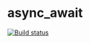 # async_await

[![Build status](https://ci.appveyor.com/api/projects/status/lp8vmmaot9jhmmi0?svg=true)](https://ci.appveyor.com/project/Alexey779/ajs-async-await)
